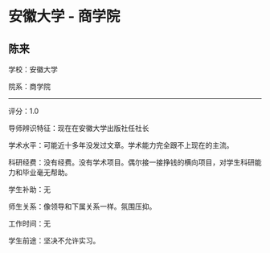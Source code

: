 # 安徽大学 - 商学院

## 陈来

学校：安徽大学

院系：商学院

* * *

评分：1.0

导师辨识特征：现在在安徽大学出版社任社长

学术水平：可能近十多年没发过文章。学术能力完全跟不上现在的主流。

科研经费：没有经费。没有学术项目。偶尔接一接挣钱的横向项目，对学生科研能力和毕业毫无帮助。

学生补助：无

师生关系：像领导和下属关系一样。氛围压抑。

工作时间：无

学生前途：坚决不允许实习。
